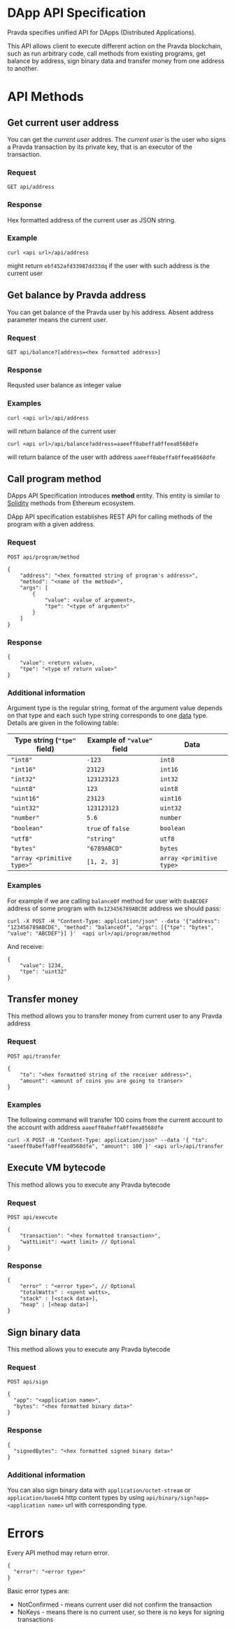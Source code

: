 # DApp API Specification

Pravda specifies unified API for DApps (Distributed Applications). 

This API allows client to execute different action on the Pravda blockchain, such as run arbitrary code, call methods from existing programs, get balance by address, sign binary data and transfer money from one address to another.

# API Methods

## Get current user address

You can get the _current user_ addres. The _current user_ is the user who signs a Pravda transaction by its private key, that is an executor of the transaction.

### Request

`GET api/address`

### Response

Hex formatted address of the current user as JSON string.

### Example

```
curl <api url>/api/address
```

might return `ebf452afd33987dd33dq` if the user with such address is the current user

## Get balance by Pravda address
You can get balance of the Pravda user by his address. Absent address parameter means the current user.

### Request

`GET api/balance?[address=<hex formatted address>]`

### Response

Requsted user balance as integer value


### Examples
```
curl <api url>/api/address
```
will return balance of the current user

```
curl <api url>/api/balance?address=aaeeff0abeffa0ffeea0568dfe
``` 

will return balance of the user with address `aaeeff0abeffa0ffeea0568dfe`


## Call program method

DApps API Specification introduces __method__ entity. This entity is similar to [Solidity](http://solidity.readthedocs.io/en/v0.4.24/) methods from Ethereum ecosystem.

DApp API specification establishes REST API for calling methods of the program with a given address. 

### Request

`POST api/program/method`

```
{
    "address": "<hex formatted string of program's address>",
    "method": "<name of the method>",
    "args": [ 
        {
            "value": <value of argument>,
            "tpe": "<type of argument>"
        }
    ]
}
```

### Response

```
{
    "value": <return value>,
    "tpe": "<type of return value>"    
}
```

### Additional information

Argument type is the regular string, format of the argument value depends on that type 
and each such type string corresponds to one [data](ref/vm/data.md) type. Details are given in the following table: 

| Type string (`"tpe"` field) | Example of `"value"` field | Data |
| --- | --- | --- |
| `"int8"` | `-123` | `int8` |
| `"int16"` | `23123` | `int16` |
| `"int32"` | `123123123`| `int32` |
| `"uint8"` | `123` | `uint8` |
| `"uint16"` | `23123` | `uint16` |
| `"uint32"` | `123123123` | `uint32` |
| `"number"` | `5.6` | `number` |
| `"boolean"` | `true` of `false` | `boolean` |
| `"utf8"` | `"string"` | `utf8` |
| `"bytes"` | `"6789ABCD"` | `bytes` |
| `"array <primitive type>"` | `[1, 2, 3]` | `array <primitive type>` |

### Examples

For example if we are calling `balanceOf` method for user with `0xABCDEF` address of some program with `0x123456789ABCDE` address we should pass:

```
curl -X POST -H "Content-Type: application/json" --data '{"address": "123456789ABCDE", "method": "balanceOf", "args": [{"tpe": "bytes", "value": "ABCDEF"}] }'  <api url>/api/program/method
```

And receive: 
```
{
    "value": 1234,
    "tpe": "uint32"
}
```


## Transfer money
This method allows you to transfer money from current user to any Pravda address


### Request

`POST api/transfer`

```
{
    "to": "<hex formatted string of the receiver address>",
    "amount": <amount of coins you are going to transer>
}
```

### Examples

The following command will transfer 100 coins from the current account to the account with address `aaeeff0abeffa0ffeea0568dfe`
```
curl -X POST -H "Content-Type: application/json" --data '{ "to": "aaeeff0abeffa0ffeea0568dfe", "amount": 100 }' <api url>/api/transfer
```


## Execute VM bytecode
This method allows you to execute any Pravda bytecode


### Request

`POST api/execute`

```
{
    "transaction": "<hex formatted transaction>",
    "wattLimit": <watt limit> // Optional
}
```

### Response
```
{
    "error" : "<error type>", // Optional
    "totalWatts" : <spent watts>,
    "stack" : [<stack data>],
    "heap" : [<heap data>]
}
```

## Sign binary data
This method allows you to execute any Pravda bytecode


### Request

`POST api/sign`

```
{
  "app": "<application name>",
  "bytes": "<hex formatted binary data>"
}
```

### Response
```
{
  "signedBytes": "<hex formatted signed binary data>"
}
```

### Additional information 
You can also sign binary data with `application/octet-stream` or `application/base64` http content types by using `api/binary/sign?app=<application name>` url with corresponding type.


# Errors

Every API method may return error.

```
{
  "error": "<error type>"
}
```

Basic error types are:
- NotConfirmed - means current user did not confirm the transaction
- NoKeys  - means there is no current user, so there is no keys for signing transactions

